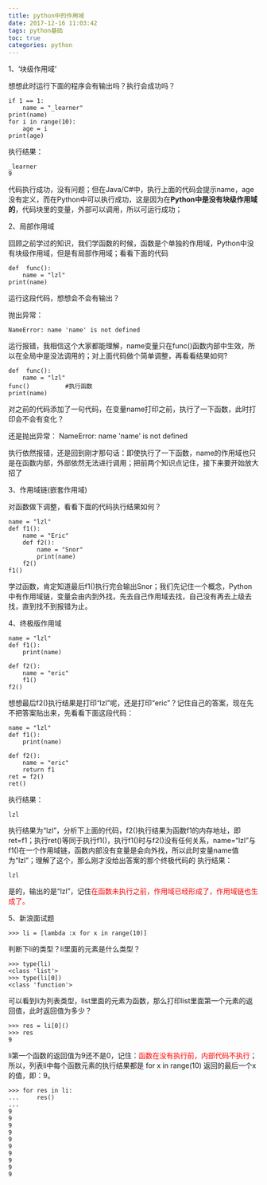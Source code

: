 ```yaml
---
title: python中的作用域
date: 2017-12-16 11:03:42
tags: python基础
toc: true
categories: python
---
```

1、‘块级作用域’

想想此时运行下面的程序会有输出吗？执行会成功吗？
 
	if 1 == 1:
    	name = "_learner"
	print(name)
	for i in range(10):
    	age = i
	print(age)
执行结果：

	_learner
	9
<!--more-->
代码执行成功，没有问题；但在Java/C#中，执行上面的代码会提示name，age没有定义，而在Python中可以执行成功，这是因为在**Python中是没有块级作用域的**，代码块里的变量，外部可以调用，所以可运行成功；　　

 
2、局部作用域

回顾之前学过的知识，我们学函数的时候，函数是个单独的作用域，Python中没有块级作用域，但是有局部作用域；看看下面的代码

	def  func():
    	name = "lzl"
	print(name)
运行这段代码，想想会不会有输出？

抛出异常：

	NameError: name 'name' is not defined
运行报错，我相信这个大家都能理解，name变量只在func()函数内部中生效，所以在全局中是没法调用的；对上面代码做个简单调整，再看看结果如何?

	def  func():
    	name = "lzl"
	func()          #执行函数
	print(name)
对之前的代码添加了一句代码，在变量name打印之前，执行了一下函数，此时打印会不会有变化？

还是抛出异常：
	NameError: name 'name' is not defined

执行依然报错，还是回到刚才那句话：即使执行了一下函数，name的作用域也只是在函数内部，外部依然无法进行调用；把前两个知识点记住，接下来要开始放大招了


3、作用域链(嵌套作用域)

对函数做下调整，看看下面的代码执行结果如何？

	name = "lzl"
	def f1():
    	name = "Eric"
    	def f2():
        	name = "Snor"
        	print(name)
    	f2()
	f1()
学过函数，肯定知道最后f1()执行完会输出Snor；我们先记住一个概念，Python中有作用域链，变量会由内到外找，先去自己作用域去找，自己没有再去上级去找，直到找不到报错为止。

 
4、终极版作用域

	name = "lzl"
	def f1():
    	print(name)
 
	def f2():
    	name = "eric"
    	f1()
	f2()
想想最后f2()执行结果是打印“lzl”呢，还是打印“eric”？记住自己的答案，现在先不把答案贴出来，先看看下面这段代码：

	name = "lzl"
	def f1():
    	print(name)
 
	def f2():
    	name = "eric"
    	return f1
	ret = f2()
	ret()
 
执行结果：

	lzl
执行结果为“lzl”，分析下上面的代码，f2()执行结果为函数f1的内存地址，即ret=f1；执行ret()等同于执行f1()，执行f1()时与f2()没有任何关系，name=“lzl”与f1()在一个作用域链，函数内部没有变量是会向外找，所以此时变量name值为“lzl”；理解了这个，那么刚才没给出答案的那个终极代码的
执行结果：

	lzl
是的，输出的是“lzl”，记住<font color=red>在函数未执行之前，作用域已经形成了，作用域链也生成了。</font>


5、新浪面试题

	>>> li = [lambda :x for x in range(10)]

判断下li的类型？li里面的元素是什么类型？

	>>> type(li)
	<class 'list'>
	>>> type(li[0])
	<class 'function'>
可以看到li为列表类型，list里面的元素为函数，那么打印list里面第一个元素的返回值，此时返回值为多少？

	>>> res = li[0]()
	>>> res
	9
li第一个函数的返回值为9还不是0，记住：<font color=red>函数在没有执行前，内部代码不执行</font>；所以，列表li中每个函数元素的执行结果都是 for x in range(10) 返回的最后一个x的值，即：9。

	>>> for res in li:
	...     res()
	...
	9
	9
	9
	9
	9
	9
	9
	9
	9
	9
